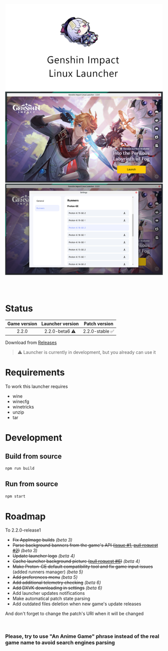 <img src="repository-pics/logo.png">

<img src="repository-pics/launcher-main.png">

<img src="repository-pics/launcher-settings.png">

<br><br>

# Status

| Game version | Launcher version | Patch version |
| :---: | :---: | :---: |
| 2.2.0 | 2.2.0-beta6 ⚠️ | 2.2.0-stable ✅ |

Download from [Releases](https://notabug.org/nobody/an-anime-game-launcher/releases)

> ⚠️ Launcher is currently in development, but you already can use it

# Requirements

To work this launcher requires

* wine
* winecfg
* winetricks
* unzip
* tar

# Development

## Build from source

```sh
npm run build
```

## Run from source

```sh
npm start
```

# Roadmap

To 2.2.0-release1

* <s>Fix AppImage builds</s> *(beta 3)*
* <s>Parse background banners from the game's API ([issue #1](https://notabug.org/nobody/an-anime-game-launcher/issues/1), [pull request #2](https://notabug.org/nobody/an-anime-game-launcher/pulls/2))</s> *(beta 3)*
* <s>Update launcher logo</s> *(beta 4)*
* <s>Cache launcher background picture ([pull request #6](https://notabug.org/nobody/an-anime-game-launcher/pulls/6))</s> *(beta 4)*
* <s>Make Proton-GE default compatibility tool and fix game input issues</s> (added runners manager) *(beta 5)*
* <s>Add preferences menu</s> *(beta 5)*
* <s>Add additional telemetry checking</s> *(beta 6)*
* <s>Add DXVK downloading in settings</s> *(beta 6)*
* Add launcher updates notifications
* Make automatical patch state parsing
* Add outdated files deletion when new game's update releases

And don't forget to change the patch's URI when it will be changed

<br>

### Please, try to use "An Anime Game" phrase instead of the real game name to avoid search engines parsing